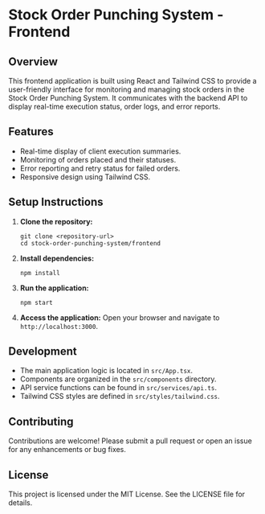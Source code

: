 # Stock Order Punching System - Frontend

## Overview
This frontend application is built using React and Tailwind CSS to provide a user-friendly interface for monitoring and managing stock orders in the Stock Order Punching System. It communicates with the backend API to display real-time execution status, order logs, and error reports.

## Features
- Real-time display of client execution summaries.
- Monitoring of orders placed and their statuses.
- Error reporting and retry status for failed orders.
- Responsive design using Tailwind CSS.

## Setup Instructions
1. **Clone the repository:**
   ```
   git clone <repository-url>
   cd stock-order-punching-system/frontend
   ```

2. **Install dependencies:**
   ```
   npm install
   ```

3. **Run the application:**
   ```
   npm start
   ```

4. **Access the application:**
   Open your browser and navigate to `http://localhost:3000`.

## Development
- The main application logic is located in `src/App.tsx`.
- Components are organized in the `src/components` directory.
- API service functions can be found in `src/services/api.ts`.
- Tailwind CSS styles are defined in `src/styles/tailwind.css`.

## Contributing
Contributions are welcome! Please submit a pull request or open an issue for any enhancements or bug fixes.

## License
This project is licensed under the MIT License. See the LICENSE file for details.